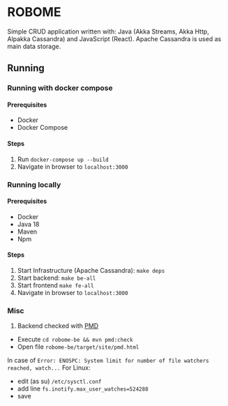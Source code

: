 # ROBOME
Simple CRUD application written with: Java (Akka Streams, Akka Http, Alpakka Cassandra) and JavaScript (React). Apache Cassandra is used as main data storage.

## Running

### Running with docker compose

#### Prerequisites
- Docker
- Docker Compose

#### Steps
1. Run `docker-compose up --build`
2. Navigate in browser to `localhost:3000`

### Running locally

#### Prerequisites
- Docker
- Java 18
- Maven
- Npm

#### Steps
1. Start Infrastructure (Apache Cassandra): `make deps`
2. Start backend: `make be-all`
3. Start frontend `make fe-all`
4. Navigate in browser to `localhost:3000`


### Misc
1. Backend checked with [PMD](https://pmd.github.io/)
- Execute `cd robome-be && mvn pmd:check`
- Open file `robome-be/target/site/pmd.html`


In case of `Error: ENOSPC: System limit for number of file watchers reached, watch...`
For Linux:
- edit (as su) `/etc/sysctl.conf`
- add line `fs.inotify.max_user_watches=524288`
- save